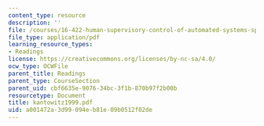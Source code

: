 ```yaml
---
content_type: resource
description: ''
file: /courses/16-422-human-supervisory-control-of-automated-systems-spring-2004/a001472a3d99094eb81e09b0512f02de_kantowitz1999.pdf
file_type: application/pdf
learning_resource_types:
- Readings
license: https://creativecommons.org/licenses/by-nc-sa/4.0/
ocw_type: OCWFile
parent_title: Readings
parent_type: CourseSection
parent_uid: cbf6635e-9076-34bc-3f1b-870b97f2b00b
resourcetype: Document
title: kantowitz1999.pdf
uid: a001472a-3d99-094e-b81e-09b0512f02de
---
```

